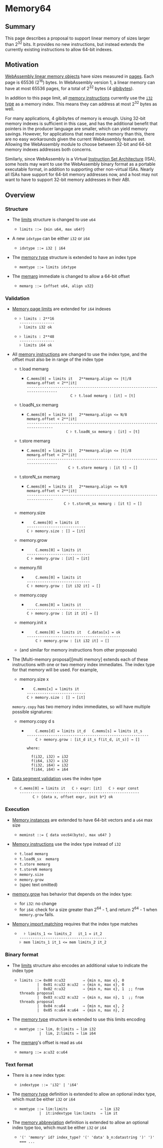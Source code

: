 # Memory64

## Summary

This page describes a proposal to support linear memory of sizes larger than
2<sup>32</sup> bits. It provides no new instructions, but instead extends the
currently existing instructions to allow 64-bit indexes.

## Motivation

[WebAssembly linear memory objects][memory object] have sizes measured in
[pages][memory page]. Each page is 65536 (2<sup>16</sup>) bytes. In WebAssembly
version 1, a linear memory can have at most 65536 pages, for a total of
2<sup>32</sup> bytes (4 [gibibytes][gibibyte]).

In addition to this page limit, all [memory instructions][] currently use the
[`i32` type][i32] as a memory index. This means they can address at most
2<sup>32</sup> bytes as well.

For many applications, 4 gibibytes of memory is enough. Using 32-bit memory
indexes is sufficient in this case, and has the additional benefit that
pointers in the producer language are smaller, which can yield memory savings.
However, for applications that need more memory than this, there are no easy
workarounds given the current WebAssembly feature set. Allowing the WebAssembly
module to choose between 32-bit and 64-bit memory indexes addresses both
concerns.

Similarly, since WebAssembly is a Virtual [Instruction Set Architecture][ISA]
(ISA), some hosts may want to use the WebAssembly binary format as a portable
executable format, in addition to supporting other non-virtual ISAs. Nearly all
ISAs have support for 64-bit memory addresses now, and a host may not want to
have to support 32-bit memory addresses in their ABI.

## Overview

### Structure

* The [limits][syntax limits] structure is changed to use `u64`
  - `limits ::= {min u64, max u64?}`

* A new `idxtype` can be either `i32` or `i64`
  - `idxtype ::= i32 | i64`

* The [memory type][syntax memtype] structure is extended to have an index type
  - `memtype ::= limits idxtype`

* The [memarg][syntax memarg] immediate is changed to allow a 64-bit offset
  - `memarg ::= {offset u64, align u32}`


### Validation

* [Memory page limits][valid limits] are extended for `i64` indexes
  - ```
    ⊦ limits : 2**16
    ----------------
    ⊦ limits i32 ok
    ```
  - ```
    ⊦ limits : 2**48
    ----------------
    ⊦ limits i64 ok
    ```

* All [memory instructions][valid meminst] are changed to use the index type,
  and the offset must also be in range of the index type
  - t.load memarg
    - ```
      C.mems[0] = limits it   2**memarg.align <= |t|/8   memarg.offset < 2**|it|
      --------------------------------------------------------------------------
                          C ⊦ t.load memarg : [it] → [t]
      ```
  - t.loadN_sx memarg
    - ```
      C.mems[0] = limits it   2**memarg.align <= N/8   memarg.offset < 2**|it|
      ------------------------------------------------------------------------
                        C ⊦ t.loadN_sx memarg : [it] → [t]
      ```
  - t.store memarg
    - ```
      C.mems[0] = limits it   2**memarg.align <= |t|/8   memarg.offset < 2**|it|
      --------------------------------------------------------------------------
                         C ⊦ t.store memarg : [it t] → []
      ```
  - t.storeN_sx memarg
    - ```
      C.mems[0] = limits it   2**memarg.align <= N/8   memarg.offset < 2**|it|
      ------------------------------------------------------------------------
                       C ⊦ t.storeN_sx memarg : [it t] → []
      ```
  - memory.size
    - ```
         C.mems[0] = limits it
      ---------------------------
      C ⊦ memory.size : [] → [it]
      ```
  - memory.grow
    - ```
          C.mems[0] = limits it
      -----------------------------
      C ⊦ memory.grow : [it] → [it]
      ```
  - memory.fill
    - ```
          C.mems[0] = limits it
      -----------------------------
      C ⊦ memory.grow : [it i32 it] → []
      ```
  - memory.copy
    - ```
          C.mems[0] = limits it
      -----------------------------
      C ⊦ memory.grow : [it it it] → []
      ```
  - memory.init x
    - ```
          C.mems[0] = limits it   C.datas[x] = ok
      -------------------------------------------
          C ⊦ memory.grow : [it i32 it] → []
      ```
  - (and similar for memory instructions from other proposals)

* The [Multi-memory proposal][multi memory] extends each of these instructions
  with one or two memory index immediates. The index type for that memory will
  be used. For example,
  - memory.size x
    - ```
         C.mems[x] = limits it
      ---------------------------
      C ⊦ memory.size : [] → [it]
      ```

  `memory.copy` has two memory index immediates, so will have multiple possible
  signatures:
  - memory.copy d s
    - ```
          C.mems[d] = limits it_d   C.mems[s] = limits it_s
      --------------------------------------------------------
          C ⊦ memory.grow : [it_d it_s f(it_d, it_s)] → []

      where:

        f(i32, i32) = i32
        f(i64, i32) = i32
        f(i32, i64) = i32
        f(i64, i64) = i64
      ```

* [Data segment validation][valid data] uses the index type
  - ```
    C.mems[0] = limits it   C ⊦ expr: [it]   C ⊦ expr const
    -------------------------------------------------------
          C ⊦ {data x, offset expr, init b*} ok
    ```


### Execution

* [Memory instances][exec mem] are extended to have 64-bit vectors and a `u64`
  max size
  - `meminst ::= { data vec64(byte), max u64? }`

* [Memory instructions][exec meminst] use the index type instead of `i32`
  - `t.load memarg`
  - `t.loadN_sx  memarg`
  - `t.store memarg`
  - `t.storeN memarg`
  - `memory.size`
  - `memory.grow`
  - (spec text omitted)

* [memory.grow][exec memgrow] has behavior that depends on the index type:
  - for `i32`: no change
  - for `i64`: check for a size greater than 2<sup>64</sup> - 1, and return
    2<sup>64</sup> - 1 when `memory.grow` fails.

* [Memory import matching][exec memmatch] requires that the index type matches
  - ```
      ⊦ limits_1 <= limits_2   it_1 = it_2
    ----------------------------------------
    ⊦ mem limits_1 it_1 <= mem limits_2 it_2
    ```


### Binary format

* The [limits][binary limits] structure also encodes an additional value to
  indicate the index type
  - ```
    limits ::= 0x00 n:u32        ⇒ {min n, max ϵ}, 0
            |  0x01 n:u32 m:u32  ⇒ {min n, max ϵ}, 0
            |  0x02 n:u32        ⇒ {min n, max ϵ}, 1  ;; from threads proposal
            |  0x03 n:u32 m:u32  ⇒ {min n, max n}, 1  ;; from threads proposal
            |  0x04 n:u64        ⇒ {min n, max ϵ}, 2
            |  0x05 n:u64 m:u64  ⇒ {min n, max n}, 2
    ```

* The [memory type][binary memtype] structure is extended to use this limits
  encoding
  - ```
    memtype ::= lim, 0:limits ⇒ lim i32
             |  lim, 2:limits ⇒ lim i64
    ```

* The [memarg][binary memarg]'s offset is read as `u64`
  - `memarg ::= a:u32 o:u64`

### Text format

*  There is a new index type:
   - ```
     indextype ::= 'i32' | 'i64'
     ```

*  The [memory type][text memtype] definition is extended to allow an optional
   index type, which must be either `i32` or `i64`
   - ```
     memtype ::= lim:limits               ⇒ lim i32
              |  it:indextype lim:limits  ⇒ lim it
     ```

* The [memory abbreviation][text memabbrev] definition is extended to allow an
  optional index type too, which must be either `i32` or `i64`
  - ```
    '(' 'memory' id? index_type? '(' 'data' b_n:datastring ')' ')' === ...
    ```


[memory object]: https://webassembly.github.io/spec/core/syntax/modules.html#memories
[memory page]: https://webassembly.github.io/spec/core/exec/runtime.html#page-size
[gibibyte]: https://en.wikipedia.org/wiki/Gibibyte
[i32]: https://webassembly.github.io/spec/core/syntax/types.html#syntax-valtype
[memory instructions]: https://webassembly.github.io/spec/core/syntax/instructions.html#memory-instructions
[ISA]: https://en.wikipedia.org/wiki/Instruction_set_architecture
[syntax limits]: https://webassembly.github.io/spec/core/syntax/types.html#syntax-limits
[syntax memtype]: https://webassembly.github.io/spec/core/syntax/types.html#memory-types
[syntax memarg]: https://webassembly.github.io/spec/core/syntax/instructions.html#syntax-memarg
[valid limits]: https://webassembly.github.io/spec/core/valid/types.html#limits
[valid meminst]: https://webassembly.github.io/spec/core/valid/instructions.html#memory-instructions
[valid data]: https://webassembly.github.io/spec/core/valid/modules.html#data-segments
[exec mem]: https://webassembly.github.io/spec/core/exec/runtime.html#memory-instances
[exec meminst]: https://webassembly.github.io/spec/core/exec/instructions.html#memory-instructions
[exec memgrow]: https://webassembly.github.io/spec/core/exec/instructions.html#exec-memory-grow
[exec memmatch]: https://webassembly.github.io/spec/core/exec/modules.html#memories
[binary limits]: https://webassembly.github.io/spec/core/binary/types.html#limits
[binary memtype]: https://webassembly.github.io/spec/core/binary/types.html#memory-types
[binary memarg]: https://webassembly.github.io/spec/core/binary/instructions.html#binary-memarg
[text memtype]: https://webassembly.github.io/spec/core/text/types.html#text-memtype
[text memabbrev]: https://webassembly.github.io/spec/core/text/modules.html#text-mem-abbrev

